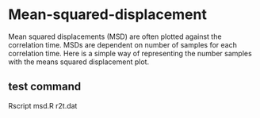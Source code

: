 # Mean-squared-displacement
Mean squared displacements (MSD) are often plotted against the correlation time. MSDs are dependent on number of samples for each correlation time. Here is a simple way of representing the number samples with the means squared displacement plot. 

## test command
Rscript msd.R r2t.dat
